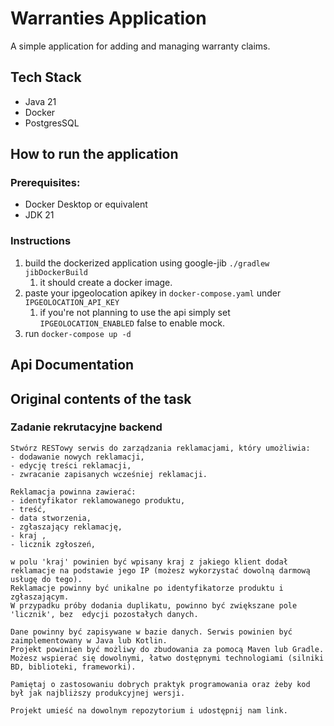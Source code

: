 # Warranties Application
A simple application for adding and managing warranty claims.
## Tech Stack
- Java 21
- Docker
- PostgresSQL

## How to run the application
### Prerequisites:
- Docker Desktop or equivalent
- JDK 21
### Instructions
1. build the dockerized application using google-jib ```./gradlew jibDockerBuild```
   1. it should create a docker image.
2. paste your ipgeolocation apikey in `docker-compose.yaml` under `IPGEOLOCATION_API_KEY`
   1. if you're not planning to use the api simply set `IPGEOLOCATION_ENABLED` false to enable mock.
3. run ```docker-compose up -d```

## Api Documentation

## Original contents of the task
### Zadanie rekrutacyjne backend
```
Stwórz RESTowy serwis do zarządzania reklamacjami, który umożliwia:
- dodawanie nowych reklamacji,
- edycję treści reklamacji,
- zwracanie zapisanych wcześniej reklamacji.

Reklamacja powinna zawierać:
- identyfikator reklamowanego produktu,
- treść,
- data stworzenia,
- zgłaszający reklamację,
- kraj ,
- licznik zgłoszeń,

w polu 'kraj' powinien być wpisany kraj z jakiego klient dodał reklamacje na podstawie jego IP (możesz wykorzystać dowolną darmową usługę do tego).
Reklamacje powinny być unikalne po identyfikatorze produktu i zgłaszającym. 
W przypadku próby dodania duplikatu, powinno być zwiększane pole 'licznik', bez  edycji pozostałych danych.

Dane powinny być zapisywane w bazie danych. Serwis powinien być zaimplementowany w Java lub Kotlin. 
Projekt powinien być możliwy do zbudowania za pomocą Maven lub Gradle. 
Możesz wspierać się dowolnymi, łatwo dostępnymi technologiami (silniki BD, biblioteki, frameworki).

Pamiętaj o zastosowaniu dobrych praktyk programowania oraz żeby kod był jak najbliższy produkcyjnej wersji.

Projekt umieść na dowolnym repozytorium i udostępnij nam link.
```
